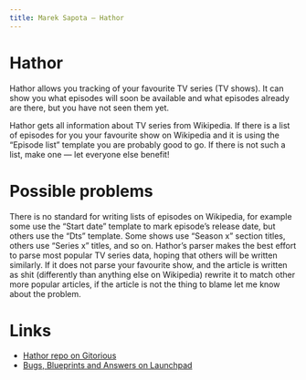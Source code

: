 ```yaml
---
title: Marek Sapota — Hathor
---
```


# Hathor

Hathor allows you tracking of your favourite TV series (TV shows).  It can show
you what episodes will soon be available and what episodes already are there,
but you have not seen them yet.

Hathor gets all information about TV series from Wikipedia.  If there is a list
of episodes for you your favourite show on Wikipedia and it is using the
“Episode list” template you are probably good to go.  If there is not such a
list, make one — let everyone else benefit!

# Possible problems

There is no standard for writing lists of episodes on Wikipedia, for example
some use the “Start date” template to mark episode’s release date, but others
use the “Dts” template.  Some shows use “Season x” section titles, others use
“Series x” titles, and so on.  Hathor’s parser makes the best effort to parse
most popular TV series data, hoping that others will be written similarly.  If
it does not parse your favourite show, and the article is written as shit
(differently than anything else on Wikipedia) rewrite it to match other more
popular articles, if the article is not the thing to blame let me know about the
problem.

# Links

- [Hathor repo on Gitorious](http://gitorious.org/hathor)
- [Bugs, Blueprints and Answers on Launchpad](https://launchpad.net/hathor)
